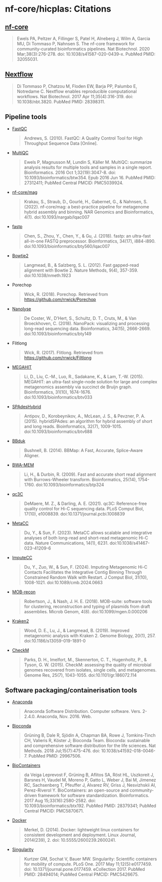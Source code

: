 # nf-core/hicplas: Citations

## [nf-core](https://pubmed.ncbi.nlm.nih.gov/32055031/)

> Ewels PA, Peltzer A, Fillinger S, Patel H, Alneberg J, Wilm A, Garcia MU, Di Tommaso P, Nahnsen S. The nf-core framework for community-curated bioinformatics pipelines. Nat Biotechnol. 2020 Mar;38(3):276-278. doi: 10.1038/s41587-020-0439-x. PubMed PMID: 32055031.

## [Nextflow](https://pubmed.ncbi.nlm.nih.gov/28398311/)

> Di Tommaso P, Chatzou M, Floden EW, Barja PP, Palumbo E, Notredame C. Nextflow enables reproducible computational workflows. Nat Biotechnol. 2017 Apr 11;35(4):316-319. doi: 10.1038/nbt.3820. PubMed PMID: 28398311.

## Pipeline tools

- [FastQC](https://www.bioinformatics.babraham.ac.uk/projects/fastqc/)

  > Andrews, S. (2010). FastQC: A Quality Control Tool for High Throughput Sequence Data [Online].

- [MultiQC](https://pubmed.ncbi.nlm.nih.gov/27312411/)

  > Ewels P, Magnusson M, Lundin S, Käller M. MultiQC: summarize analysis results for multiple tools and samples in a single report. Bioinformatics. 2016 Oct 1;32(19):3047-8. doi: 10.1093/bioinformatics/btw354. Epub 2016 Jun 16. PubMed PMID: 27312411; PubMed Central PMCID: PMC5039924.
  
- [nf-core/mag](https://nf-co.re/mag/5.0.0)

  > Krakau, S., Straub, D., Gourlé, H., Gabernet, G., & Nahnsen, S. (2022). nf-core/mag: a best-practice pipeline for metagenome hybrid assembly and binning. NAR Genomics and Bioinformatics, 4(1). doi:10.1093/nargab/lqac007

- [fastp](https://github.com/OpenGene/fastp)

  > Chen, S., Zhou, Y., Chen, Y., & Gu, J. (2018). fastp: an ultra-fast all-in-one FASTQ preprocessor. Bioinformatics, 34(17), i884-i890. doi:10.1093/bioinformatics/bty560/lqac007

- [Bowtie2](https://github.com/BenLangmead/bowtie2)

  > Langmead, B., & Salzberg, S. L. (2012). Fast gapped-read alignment with Bowtie 2. Nature Methods, 9(4), 357-359. doi:10.1038/nmeth.1923

- Porechop

  > Wick, R. (2018). Porechop. Retrieved from https://github.com/rrwick/Porechop

- [Nanolyse](https://github.com/wdecoster/nanolyse)

  > De Coster, W., D’Hert, S., Schultz, D. T., Cruts, M., & Van Broeckhoven, C. (2018). NanoPack: visualizing and processing long-read sequencing data. Bioinformatics, 34(15), 2666-2669. doi:10.1093/bioinformatics/bty149

- Flitlong

  > Wick, R. (2017). Flitlong. Retrieved from https://github.com/rrwick/Filtlong

- [MEGAHIT](https://github.com/voutcn/megahit)

  > Li, D., Liu, C.-M., Luo, R., Sadakane, K., & Lam, T.-W. (2015). MEGAHIT: an ultra-fast single-node solution for large and complex metagenomics assembly via succinct de Bruijn graph. Bioinformatics, 31(10), 1674-1676. doi:10.1093/bioinformatics/btv033
  
- [SPAdesHybrid](https://github.com/ablab/spades)

  > Antipov, D., Korobeynikov, A., McLean, J. S., & Pevzner, P. A. (2015). hybridSPAdes: an algorithm for hybrid assembly of short and long reads. Bioinformatics, 32(7), 1009-1015. doi:10.1093/bioinformatics/btv688

- [BBduk](https://github.com/sghignone/BBTools)
  
  >Bushnell, B. (2014). BBMap: A Fast, Accurate, Splice-Aware Aligner.

- [BWA-MEM](https://github.com/lh3/bwa)

  > Li, H., & Durbin, R. (2009). Fast and accurate short read alignment with Burrows-Wheeler transform. Bioinformatics, 25(14), 1754-1760. doi:10.1093/bioinformatics/btp324

- [qc3C](https://github.com/cerebis/qc3C)
  
  > DeMaere, M. Z., & Darling, A. E. (2021). qc3C: Reference-free quality control for Hi-C sequencing data. PLoS Comput Biol, 17(10), e1008839. doi:10.1371/journal.pcbi.1008839

- [MetaCC](https://github.com/dyxstat/MetaCC)

  > Du, Y., & Sun, F. (2023). MetaCC allows scalable and integrative analyses of both long-read and short-read metagenomic Hi-C data. Nature Communications, 14(1), 6231. doi:10.1038/s41467-023-41209-6

- [ImputeCC](https://github.com/dyxstat/ImputeCC)

  > Du, Y., Zuo, W., & Sun, F. (2024). Imputing Metagenomic Hi-C Contacts Facilitates the Integrative Contig Binning Through Constrained Random Walk with Restart. J Comput Biol, 31(10), 1008-1021. doi:10.1089/cmb.2024.0663

- [MOB-recon](https://github.com/phac-nml/mob-suite)
  
    >Robertson, J., & Nash, J. H. E. (2018). MOB-suite: software tools for clustering, reconstruction and typing of plasmids from draft assemblies. Microb Genom, 4(8). doi:10.1099/mgen.0.000206

- [Kraken2](https://github.com/DerrickWood/kraken2)

  >  Wood, D. E., Lu, J., & Langmead, B. (2019). Improved metagenomic analysis with Kraken 2. Genome Biology, 20(1), 257. doi:10.1186/s13059-019-1891-0

- [CheckM](https://github.com/Ecogenomics/CheckM)

  > Parks, D. H., Imelfort, M., Skennerton, C. T., Hugenholtz, P., & Tyson, G. W. (2015). CheckM: assessing the quality of microbial genomes recovered from isolates, single cells, and metagenomes. Genome Res, 25(7), 1043-1055. doi:10.1101/gr.186072.114

## Software packaging/containerisation tools

- [Anaconda](https://anaconda.com)

  > Anaconda Software Distribution. Computer software. Vers. 2-2.4.0. Anaconda, Nov. 2016. Web.

- [Bioconda](https://pubmed.ncbi.nlm.nih.gov/29967506/)

  > Grüning B, Dale R, Sjödin A, Chapman BA, Rowe J, Tomkins-Tinch CH, Valieris R, Köster J; Bioconda Team. Bioconda: sustainable and comprehensive software distribution for the life sciences. Nat Methods. 2018 Jul;15(7):475-476. doi: 10.1038/s41592-018-0046-7. PubMed PMID: 29967506.

- [BioContainers](https://pubmed.ncbi.nlm.nih.gov/28379341/)

  > da Veiga Leprevost F, Grüning B, Aflitos SA, Röst HL, Uszkoreit J, Barsnes H, Vaudel M, Moreno P, Gatto L, Weber J, Bai M, Jimenez RC, Sachsenberg T, Pfeuffer J, Alvarez RV, Griss J, Nesvizhskii AI, Perez-Riverol Y. BioContainers: an open-source and community-driven framework for software standardization. Bioinformatics. 2017 Aug 15;33(16):2580-2582. doi: 10.1093/bioinformatics/btx192. PubMed PMID: 28379341; PubMed Central PMCID: PMC5870671.

- [Docker](https://dl.acm.org/doi/10.5555/2600239.2600241)

  > Merkel, D. (2014). Docker: lightweight linux containers for consistent development and deployment. Linux Journal, 2014(239), 2. doi: 10.5555/2600239.2600241.

- [Singularity](https://pubmed.ncbi.nlm.nih.gov/28494014/)

  > Kurtzer GM, Sochat V, Bauer MW. Singularity: Scientific containers for mobility of compute. PLoS One. 2017 May 11;12(5):e0177459. doi: 10.1371/journal.pone.0177459. eCollection 2017. PubMed PMID: 28494014; PubMed Central PMCID: PMC5426675.
